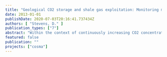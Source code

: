 ```yaml
---
title: "Geological CO2 storage and shale gas exploitation: Monitoring methods to be used for at the different project phases"
date: 2013-01-01
publishDate: 2020-07-03T20:16:41.737434Z
authors: [ "Stevens, D." ]
publication_types: ["7"]
abstract: "Within the context of continuously increasing CO2 concentrations in the atmosphere, as well as diminishing reserves of fossil fuels, finding new ways for autarkic and “climate friendly” energy production becomes more and more important. The development of emerging subsurfaces activities like Carbone Capture and Storage, and Hydraulic Fracturation might offer new options to tackle all three of the mentioned challenges. But, carbon capture and storage (CCS) and unconventional gas exploration (“hydro-fracking”) have in common that they impact parts of the subsurface and may thus potentially have an effect on fresh water aquifers. The combination of all the most recent studies about GCS and Hydro-fracking, allows the identification of a broad panel of key parameters that can assess and indicate a groundwater contamination resulting from emerging subsurface activities. Strong emphasis needs to be put on the fact that numerous new monitoring, verification and accounting tools are being developed worldwide threw researches programs. However, actually, it seems that the most efficient monitoring and early warning network should be based on the combined used of the most suitable (site-specific) geophysics and geochemicals tools."
featured: false
publication: ""
projects: ["cosma"]
---
```



